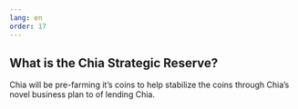 ```yaml
---
lang: en
order: 17
---
```


What is the Chia Strategic Reserve?
-----------------------

Chia will be pre-farming it’s coins to help stabilize the coins through Chia’s novel business plan to of lending Chia. 

